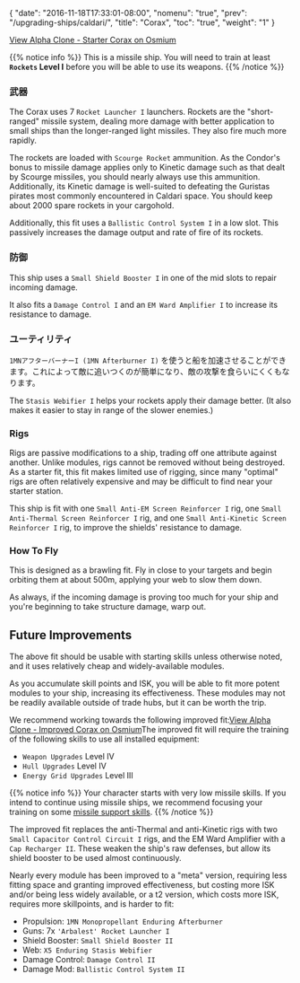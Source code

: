 {
  "date": "2016-11-18T17:33:01-08:00",
  "nomenu": "true",
  "prev": "/upgrading-ships/caldari/",
  "title": "Corax",
  "toc": "true",
  "weight": "1"
}

<object type="image/svg+xml" data="https://o.smium.org/api/convert/118658/svg/118658-alpha-clone---starter-corax.svg?privatetoken=196222959671574528"><a href="https://o.smium.org/loadout/private/118658/196222959671574528">View Alpha Clone - Starter Corax on Osmium</a></object>

{{% notice info %}}
This is a missile ship. You will need to train at least **`Rockets` Level I** before you will be able to use its weapons.
{{% /notice %}}

### 武器

The Corax uses 7 `Rocket Launcher I` launchers. Rockets are the "short-ranged" missile system, dealing more damage with better application to small ships
than the longer-ranged light missiles. They also fire much more rapidly.

The rockets are loaded with `Scourge Rocket` ammunition. As the Condor's bonus to missile damage applies only to Kinetic damage
such as that dealt by Scourge missiles, you should nearly always use this ammunition. Additionally, its Kinetic damage is well-suited to defeating the Guristas pirates
most commonly encountered in Caldari space. You should keep about 2000 spare rockets in your cargohold.

Additionally, this fit uses a `Ballistic Control System I` in a low slot.
This passively increases the damage output and rate of fire of its rockets.

### 防御

This ship uses a `Small Shield Booster I` in one of the mid slots to repair incoming damage.

It also fits a `Damage Control I` and an `EM Ward Amplifier I` to increase its resistance to damage.

### ユーティリティ

`1MNアフターバーナーI (1MN Afterburner I)` を使うと船を加速させることができます。これによって敵に追いつくのが簡単になり、敵の攻撃を食らいにくくもなります。

The `Stasis Webifier I` helps your rockets apply their damage better.
(It also makes it easier to stay in range of the slower enemies.)

### Rigs

Rigs are passive modifications to a ship, trading off one attribute against another. Unlike modules, rigs cannot be removed without being destroyed. As a starter fit, this fit makes limited use of rigging, since many "optimal" rigs
are often relatively expensive and may be difficult to find near your starter station.

This ship is fit with one `Small Anti-EM Screen Reinforcer I` rig,
one `Small Anti-Thermal Screen Reinforcer I` rig,
and one `Small Anti-Kinetic Screen Reinforcer I` rig,
to improve the shields' resistance to damage.

### How To Fly

This is designed as a brawling fit. Fly in close to your targets
and begin orbiting them at about 500m, applying your web to slow them down.

As always, if the incoming damage is proving too much for your ship
and you're beginning to take structure damage, warp out.

## Future Improvements

The above fit should be usable with starting skills unless otherwise noted,
and it uses relatively cheap and widely-available modules.

As you accumulate skill points and ISK, you will be able to fit more potent
modules to your ship, increasing its effectiveness. These modules may not be
readily available outside of trade hubs, but it can be worth the trip.

We recommend working towards the following improved fit:<object type="image/svg+xml" data="https://o.smium.org/api/convert/118660/svg/118660-alpha-clone---improved-corax.svg?privatetoken=2275141002433921024"><a href="https://o.smium.org/loadout/private/118660/2275141002433921024">View Alpha Clone - Improved Corax on Osmium</a></object>The improved fit will require the training of the following skills to use all installed equipment:

* `Weapon Upgrades` Level IV
* `Hull Upgrades` Level IV
* `Energy Grid Upgrades` Level III

{{% notice info %}}
Your character starts with very low missile skills. If you intend to continue
using missile ships, we recommend focusing your training on some
[missile support skills](/training/combat/#missile-skills).
{{% /notice %}}

The improved fit replaces the anti-Thermal and anti-Kinetic rigs
with two `Small Capacitor Control Circuit I` rigs, and the
EM Ward Amplifier with a `Cap Recharger II`. These weaken
the ship's raw defenses, but allow its shield booster to be used almost continuously.

Nearly every module has been improved to a "meta" version, requiring less fitting space
and granting improved effectiveness, but costing more ISK and/or being less widely available,
or a t2 version, which costs more ISK, requires more skillpoints, and is harder to fit:

* Propulsion: `1MN Monopropellant Enduring Afterburner`
* Guns: 7x `'Arbalest' Rocket Launcher I`
* Shield Booster: `Small Shield Booster II`
* Web: `X5 Enduring Stasis Webifier`
* Damage Control: `Damage Control II`
* Damage Mod: `Ballistic Control System II`
